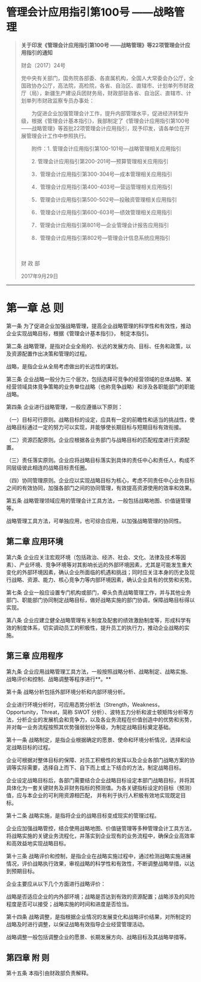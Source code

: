 # 管理会计应用指引第100号 ——战略管理

> **关于印发《管理会计应用指引第100号 ——战略管理》等22项管理会计应用指引的通知**
>
> 财会〔2017〕24号
>
> 党中央有关部门，国务院各部委、各直属机构，全国人大常委会办公厅，全国政协办公厅，高法院，高检院，各省、自治区、直辖市、计划单列市财政厅（局），新疆生产建设兵团财务局，财政部驻各省、自治区、直辖市、计划单列市财政监察专员办事处：
>
> 　　为促进企业加强管理会计工作，提升内部管理水平，促进经济转型升级，根据《管理会计基本指引》，我部制定了《管理会计应用指引第100号——战略管理》等首批22项管理会计应用指引，现予印发，请各单位在开展管理会计工作中参照执行。
>
> 　　附件：1. 管理会计应用指引第100-101号—战略管理相关应用指引
>
> 　　2. 管理会计应用指引第200-201号—预算管理相关应用指引
>
> 　　3．管理会计应用指引第300-304号—成本管理相关应用指引
>
> 　　4．管理会计应用指引第400-403号—营运管理相关应用指引
>
> 　　5．管理会计应用指引第500-502号—投融资管理相关应用指引
>
> 　　6．管理会计应用指引第600-603号—绩效管理相关应用指引
>
> 　　7．管理会计应用指引第801号—企业管理会计报告应用指引
>
> 　　8．管理会计应用指引第802号—管理会计信息系统应用指引
>
> 　　
>
> 财 政 部
>
> 2017年9月29日

--------------------

 

# 第一章 总 则

 第一条 为了促进企业加强战略管理，提高企业战略管理的科学性和有效性，推动企业实现战略目标，根据《管理会计基本指引》， 制定本指引。 

第二条 战略管理，是指对企业全局的、长远的发展方向、目标、任务和政策，以及资源配置作出决策和管理的过程。 

战略，是指企业从全局考虑做出的长远性的谋划。  

第三条 企业战略一般分为三个层次，包括选择可竞争的经营领域的总体战略、某经营领域具体竞争策略的业务单位战略（也称竞争战略）和涉及各职能部门的职能战略。

第四条 企业进行战略管理，一般应遵循以下原则： 

（一）目标可行原则。战略目标的设定，应具有一定的前瞻性和适当的挑战性，使战略目标通过一定的努力可以实现，并能够使长期目标与短期目标有效衔接。 

（二）资源匹配原则。企业应根据各业务部门与战略目标的匹配程度进行资源配置。

（三）责任落实原则。企业应将战略目标落实到具体的责任中心和责任人，构成不同层级彼此相连的战略目标责任圈。

（四）协同管理原则。企业应以实现战略目标为核心，考虑不同责任中心业务目标之间的有效协同，加强各部门之间的协同管理，有效提高资源使用的效率和效果。 

第五条 战略管理领域应用的管理会计工具方法，一般包括战略地图、价值链管理等。

战略管理工具方法，可单独应用，也可综合应用，以加强战略管理的协同性。 

  

## 第二章 应用环境

 第六条 企业应关注宏观环境（包括政治、经济、社会、文化、法律及技术等因素）、产业环境、竞争环境等对其影响长远的外部环境因素，尤其是可能发生重大变化的外部环境因素，确认企业所面临的机遇和挑战；同时应关注本身的历史及现行战略、资源、能力、核心竞争力等内部环境因素，确认企业具有的优势和劣势。 

第七条 企业一般应设置专门机构或部门，牵头负责战略管理工作，并与其他业务部门、职能部门协同制定战略目标，做好战略实施的部门协调，保障战略目标得以实现。 

第八条 企业应建立健全战略管理有关制度及配套的绩效激励制度等，形成科学有效的制度体系，切实调动员工的积极性，提升员工的执行力，推动企业战略的实施。 

 

## 第三章 应用程序

第九条 企业应用战略管理工具方法，一般按照战略分析、战略制定、战略实施、战略评价和控制、战略调整等程序进行**。** 

第十条 战略分析包括外部环境分析和内部环境分析。 

企业进行环境分析时，可应用态势分析法（Strength，Weakness， Opportunity，Threat，简称 SWOT 分析）、波特五力分析和波士顿矩阵分析等方法，分析企业的发展机会和竞争力，以及各业务流程在价值创造中的优势和劣势，并对每一业务流程按照其优势强弱划分等级，为制定战略目标奠定基础。 

第十一条 战略制定，是指企业根据确定的愿景、使命和环境分析情况，选择和设定战略目标的过程。

企业可根据对整体目标的保障、对员工积极性的发挥以及企业各部门战略方案的协调等实际需要，选择自上而下、自下而上或上下结合的方法，制定战略目标。 

企业设定战略目标后，各部门需要结合企业战略目标设定本部门战略目标，并将其具体化为一套关键财务及非财务指标的预测值。为各关键指标设定的目标（预测）值，应与本企业的可利用资源相匹配， 并有利于执行人积极有效地实现既定目标。 

第十二条 战略实施，是指将企业的战略目标变成现实的管理过程。

企业应加强战略管控，结合使用战略地图、价值链管理等多种管理会计工具方法，将战略实施的关键业务流程化，并落实到企业现有的业务流程中，确保企业高效率和高效益地实现战略目标。 

第十三条 战略评价和控制，是指企业在战略实施过程中，通过检测战略实施进展情况，评价战略执行效果，审视战略的科学性和有效性，不断调整战略举措，以达到预期目标。 

企业主要应从以下几个方面进行战略评价：  

战略是否适应企业的内外部环境；战略是否达到有效的资源配置；战略涉及的风险程度是否可以接受；战略实施的时间和进度是否恰当。 

第十四条 战略调整，是指根据企业情况的发展变化和战略评价结果，对所制定的战略及时进行调整，以保证战略有效指导企业经营管理活动。 

战略调整一般包括调整企业的愿景、长期发展方向、战略目标及其战略举措等。 

 

 

## 第四章 附 则

第十五条 本指引由财政部负责解释。 